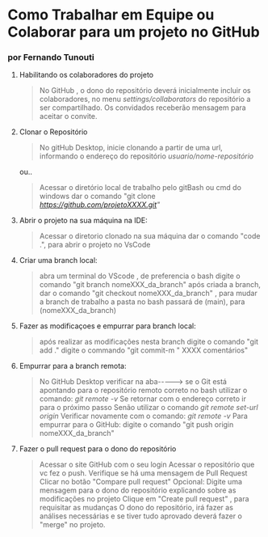 # Como Trabalhar em Equipe ou Colaborar para um projeto no GitHub
### por Fernando Tunouti
1. Habilitando os colaboradores do projeto
    > No GitHub , o dono do repositório deverá inicialmente incluir os colaboradores, no menu _settings/collaborators_ do repositório a ser compartilhado.
    > Os convidados receberão mensagem para aceitar o convite.
  
1. Clonar o Repositório
    > No gitHub Desktop, inicie clonando a partir de uma url, informando o endereço do repositório _usuario/nome-repositório_

    ou..
    
    > Acessar o diretório local de trabalho pelo gitBash ou cmd do windows
    > dar o comando "git clone _https://github.com/projetoXXXX.git"_
    

1. Abrir o projeto na sua máquina na IDE:
    > Acessar o diretorio clonado na sua máquina
    > dar o comando "code .", para abrir o projeto no VsCode


1. Criar uma branch local:
    > abra um terminal do VScode , de preferencia o bash
    > digite o comando "git branch nomeXXX_da_branch"
    > após criada a branch, dar o comando "git checkout nomeXXX_da_branch" , para mudar a branch de trabalho
    > a pasta no bash passará de (main), para (nomeXXX_da_branch)

1. Fazer as modificaçoes e empurrar para branch local:
    > após realizar as modificações nesta branch
    > digite o comando "git add ."
    > digite o commando "git commit-m " XXXX comentários"

1. Empurrar para a branch remota:
    > No GitHub Desktop verificar na aba----->  se o Git está apontando para o repositório remoto correto 
    > no bash utilizar o comando: _git remote -v_
    > Se retornar com o endereço correto ir para o próximo passo
    > Senão utilizar o comando _git remote set-url origin <https-url>_
    > Verificar novamente com o comando:  _git remote -v_
    > Para empurrar para o GitHub: digite o comando "git push origin nomeXXX_da_branch"

1. Fazer o pull request para o dono do repositório
    > Acessar o site GitHub com o seu login
    > Acessar o repositório que vc fez o push.
    > Verifique se há uma mensagem de Pull Request
    > Clicar no botão "Compare pull request" 
    > Opcional: Digite uma mensagem para o dono do repositório explicando sobre as modificações no projeto
    > Clique em "Create pull request" , para requisitar as mudanças
    > O dono do repositório, irá fazer as análises necessárias e se tiver tudo aprovado deverá fazer o "merge" no projeto.
